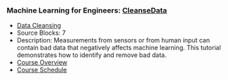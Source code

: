 ### Machine Learning for Engineers: [CleanseData](https://www.apmonitor.com/pds/index.php/Main/CleanseData)
- [Data Cleansing](https://www.apmonitor.com/pds/index.php/Main/CleanseData)
 - Source Blocks: 7
 - Description: Measurements from sensors or from human input can contain bad data that negatively affects machine learning. This tutorial demonstrates how to identify and remove bad data.
- [Course Overview](https://apmonitor.com/pds)
- [Course Schedule](https://apmonitor.com/pds/index.php/Main/CourseSchedule)
